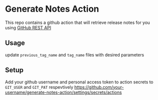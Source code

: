 # Generate Notes Action
This repo contains a github action that will retrieve release notes for you using [GitHub REST API](https://docs.github.com/en/rest/reference/releases#generate-release-notes-content-for-a-release)

## Usage
update `previous_tag_name` and `tag_name` files with desired parameters

## Setup
Add your github username and personal access token to action secrets to `GIT_USER` and `GIT_PAT` respevtively 
https://github.com/your-username/generate-notes-action/settings/secrets/actions